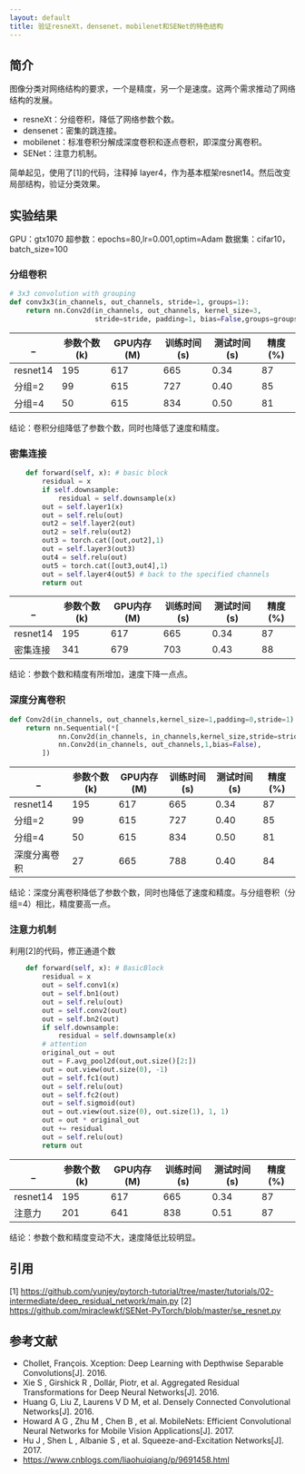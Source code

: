 ```yaml
---
layout: default
title: 验证resneXt，densenet，mobilenet和SENet的特色结构
---
```

## 简介

图像分类对网络结构的要求，一个是精度，另一个是速度。这两个需求推动了网络结构的发展。
* resneXt：分组卷积，降低了网络参数个数。
* densenet：密集的跳连接。
* mobilenet：标准卷积分解成深度卷积和逐点卷积，即深度分离卷积。
* SENet：注意力机制。

简单起见，使用了[1]的代码，注释掉 layer4，作为基本框架resnet14。然后改变局部结构，验证分类效果。

## 实验结果
GPU：gtx1070
超参数：epochs=80,lr=0.001,optim=Adam
数据集：cifar10，batch_size=100

### 分组卷积

```python
# 3x3 convolution with grouping
def conv3x3(in_channels, out_channels, stride=1, groups=1):
    return nn.Conv2d(in_channels, out_channels, kernel_size=3,
                     stride=stride, padding=1, bias=False,groups=groups)
```
|_|参数个数(k)|GPU内存(M)|训练时间(s)|测试时间(s)|精度(%)|
|-|-|-|-|-|-|
|resnet14|195|617|665|0.34|87|
|分组=2|99|615|727|0.40|85|
|分组=4|50|615|834|0.50|81|

结论：卷积分组降低了参数个数，同时也降低了速度和精度。

### 密集连接
```python
    def forward(self, x): # basic block
        residual = x
        if self.downsample:
            residual = self.downsample(x)
        out = self.layer1(x)
        out = self.relu(out)
        out2 = self.layer2(out)
        out2 = self.relu(out2)
        out3 = torch.cat([out,out2],1)
        out = self.layer3(out3)
        out4 = self.relu(out)
        out5 = torch.cat([out3,out4],1)
        out = self.layer4(out5) # back to the specified channels
        return out
```
|_|参数个数(k)|GPU内存(M)|训练时间(s)|测试时间(s)|精度(%)|
|-|-|-|-|-|-|
|resnet14|195|617|665|0.34|87|
|密集连接|341|679|703|0.43|88|

结论：参数个数和精度有所增加，速度下降一点点。

### 深度分离卷积
```python
def Conv2d(in_channels, out_channels,kernel_size=1,padding=0,stride=1):
    return nn.Sequential(*[
            nn.Conv2d(in_channels, in_channels,kernel_size,stride=stride,padding=padding,groups=in_channels,bias=False),
            nn.Conv2d(in_channels, out_channels,1,bias=False),
        ])
```
|_|参数个数(k)|GPU内存(M)|训练时间(s)|测试时间(s)|精度(%)|
|-|-|-|-|-|-|
|resnet14|195|617|665|0.34|87|
|分组=2|99|615|727|0.40|85|
|分组=4|50|615|834|0.50|81|
|深度分离卷积|27|665|788|0.40|84|

结论：深度分离卷积降低了参数个数，同时也降低了速度和精度。与分组卷积（分组=4）相比，精度要高一点。
### 注意力机制
利用[2]的代码，修正通道个数
```python
    def forward(self, x): # BasicBlock
        residual = x
        out = self.conv1(x)
        out = self.bn1(out)
        out = self.relu(out)
        out = self.conv2(out)
        out = self.bn2(out)
        if self.downsample:
            residual = self.downsample(x)
        # attention
        original_out = out
        out = F.avg_pool2d(out,out.size()[2:])
        out = out.view(out.size(0), -1)
        out = self.fc1(out)
        out = self.relu(out)
        out = self.fc2(out)
        out = self.sigmoid(out)
        out = out.view(out.size(0), out.size(1), 1, 1)
        out = out * original_out
        out += residual
        out = self.relu(out)
        return out
```
|_|参数个数(k)|GPU内存(M)|训练时间(s)|测试时间(s)|精度(%)|
|-|-|-|-|-|-|
|resnet14|195|617|665|0.34|87|
|注意力|201|641|838|0.51|87|

结论：参数个数和精度变动不大，速度降低比较明显。

## 引用
[1] https://github.com/yunjey/pytorch-tutorial/tree/master/tutorials/02-intermediate/deep_residual_network/main.py
[2] https://github.com/miraclewkf/SENet-PyTorch/blob/master/se_resnet.py

## 参考文献
*   Chollet, François. Xception: Deep Learning with Depthwise Separable Convolutions[J]. 2016.
*   Xie S , Girshick R , Dollár, Piotr, et al. Aggregated Residual Transformations for Deep Neural Networks[J]. 2016.
*   Huang G, Liu Z, Laurens V D M, et al. Densely Connected Convolutional Networks[J]. 2016.
*   Howard A G , Zhu M , Chen B , et al. MobileNets: Efficient Convolutional Neural Networks for Mobile Vision Applications[J]. 2017.
*   Hu J , Shen L , Albanie S , et al. Squeeze-and-Excitation Networks[J]. 2017.
*   https://www.cnblogs.com/liaohuiqiang/p/9691458.html
